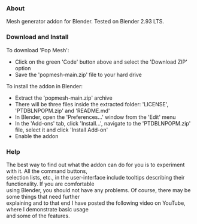 ### About

Mesh generator addon for Blender. Tested on Blender 2.93 LTS.


### Download and Install

To download 'Pop Mesh':  
- Click on the green 'Code' button above and select the 'Download ZIP' option
- Save the 'popmesh-main.zip' file to your hard drive  

To install the addon in Blender:
- Extract the 'popmesh-main.zip' archive
- There will be three files inside the extracted folder: 'LICENSE', 'PTDBLNPOPM.zip' and 'README.md'
- In Blender, open the 'Preferences...' window from the 'Edit' menu
- In the 'Add-ons' tab, click 'Install...', navigate to the 'PTDBLNPOPM.zip' file, select it and click 'Install Add-on'
- Enable the addon


### Help

The best way to find out what the addon can do for you is to experiment with it. All the command buttons,  
selection lists, etc., in the user-interface include tooltips describing their functionality. If you are comfortable  
using Blender, you should not have any problems. Of course, there may be some things that need further  
explaining and to that end I have posted the following video on YouTube, where I demonstrate basic usage  
and some of the features.  

